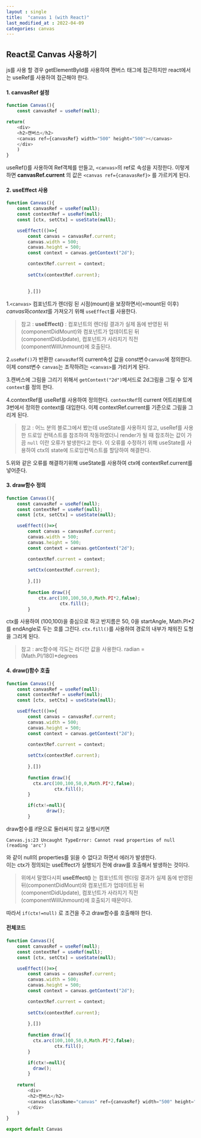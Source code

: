 ```yaml
---
layout : single
title:  "canvas 1 (with React)"
last_modified_at : 2022-04-09
categories: canvas
---
```


## React로 Canvas 사용하기

js를 사용 할 경우 getElementById를 사용하여 캔버스 태그에 접근하지만
react에서는 useRef를 사용하여 접근해야 한다.

#### 1. canvasRef 설정
```javascript
function Canvas(){
	const canvasRef = useRef(null);

return(
    <div>
	<h2>캔버스</h2>
	<canvas ref={canvasRef} width="500" height="500"></canvas>
    </div>
    )
}
```
useRef()를 사용하여 Ref객체를 만들고, `<canvas>`의 ref로 속성을 지정한다.
이렇게 하면 **canvasRef.current** 의 값은 `<canvas ref={canavasRef}>` 를 가르키게 된다.

#### 2. useEffect 사용
```javascript
function Canvas(){
	const canvasRef = useRef(null);
	const contextRef = useRef(null);
	const [ctx, setCtx] = useState(null);

	useEffect(()=>{
		const canvas = canvasRef.current;
		canvas.width = 500;
		canvas.height = 500;
		const context = canvas.getContext("2d");

		contextRef.current = context;
		
		setCtx(contextRef.current);

		
		},[])
```
1.`<canvas>` 컴포넌트가 렌더링 된 시점(mount)을 보장하면서(=mount된 이후) *canvas*와*context*를 가져오기 위해 `useEffect`를 사용한다.

>참고 : **useEffect()** : 컴포넌트의 렌더링 결과가 실제 돔에 반영된 뒤(componentDidMount)와 컴포넌트가 업데이트된 뒤(componentDidUpdate), 컴포넌트가 사라지기 직전(componentWillUnmount)에 호출된다.


2.`useRef()`가 반환한 `canvasRef`의 current속성 값을 const변수`canvas`에 정의한다. 이제 const변수 `canvas`는 조작하려는 `<canvas>`를 가리키게 된다.

3.캔버스에 그림을 그리기 위해서 `getContext("2d")`메서드로 2d그림을 그릴 수 있게 `context`를 정의 한다.    

4.contextRef를 useRef를 사용하여 정의한다. `contextRef`의 current 어트리뷰트에 3번에서 정의한 context를 대입한다. 이제 contextRef.current를 기준으로 그림을 그리게 된다.

>참고 : 어느 분의 블로그에서 봤는데 useState를 사용하지 않고, useRef를 사용한 드로잉 컨텍스트를 참조하여 작동하였더니 render가 될 때 참조하는 값이 가끔 `null` 이란 오류가 발생한다고 한다. 이 오류를 수정하기 위해 useState를 사용하여 ctx의 state에 드로잉컨텍스트를 할당하여 해결한다.       

5.위와 같은 오류를 해결하기위해 useState를 사용하여 ctx에 contextRef.current를 넣어준다.

#### 3. draw함수 정의

```javascript
function Canvas(){
	const canvasRef = useRef(null);
	const contextRef = useRef(null);
	const [ctx, setCtx] = useState(null);

	useEffect(()=>{
		const canvas = canvasRef.current;
		canvas.width = 500;
		canvas.height = 500;
		const context = canvas.getContext("2d");

		contextRef.current = context;
		
		setCtx(contextRef.current);
		
		},[])
		
		function draw(){
			ctx.arc(100,100,50,0,Math.PI*2,false);
      		        ctx.fill();
		}
```

ctx를 사용하여  (100,100)을 중심으로 하고 반지름은 50, 0을 startAngle, Math.PI*2를 endAngle로 두는 호를 그린다.
`ctx.fill()`를 사용하여 경로의 내부가 채워진 도형을 그리게 된다.


>참고 : arc함수에 각도는 라디안 값을 사용한다. radian = (Math.PI/180)*degrees

#### 4. draw()함수 호출
```javascript
function Canvas(){
	const canvasRef = useRef(null);
	const contextRef = useRef(null);
	const [ctx, setCtx] = useState(null);

	useEffect(()=>{
		const canvas = canvasRef.current;
		canvas.width = 500;
		canvas.height = 500;
		const context = canvas.getContext("2d");

		contextRef.current = context;
		
		setCtx(contextRef.current);
		
		},[])
		
		function draw(){
		  ctx.arc(100,100,50,0,Math.PI*2,false);
                  ctx.fill();
		}

		if(ctx!=null){
	           draw();
		}
```
draw함수를 if문으로 둘러싸지 않고 실행시키면 
```
Canvas.js:23 Uncaught TypeError: Cannot read properties of null (reading 'arc')
```
와 같이 null의 properties를 읽을 수 없다고 하면서 에러가 발생한다.    
이는 ctx가 정의되는 useEffect가 실행되기 전에 draw를 호출해서 발생하는 것이다.

>위에서 말했다시피 **useEffect()** 는 컴포넌트의 렌더링 결과가 실제 돔에 반영된 뒤(componentDidMount)와 컴포넌트가 업데이트된 뒤(componentDidUpdate), 컴포넌트가 사라지기 직전(componentWillUnmount)에 호출되기 때문이다.

따라서 `if(ctx!=null)` 로 조건을 주고 draw함수를 호출해야 한다.




#### 전체코드
```javascript
function Canvas(){
	const canvasRef = useRef(null);
	const contextRef = useRef(null);
	const [ctx, setCtx] = useState(null);

	useEffect(()=>{
		const canvas = canvasRef.current;
		canvas.width = 500;
		canvas.height = 500;
		const context = canvas.getContext("2d");

		contextRef.current = context;
		
		setCtx(contextRef.current);
		
		},[])
		
		function draw(){
		  ctx.arc(100,100,50,0,Math.PI*2,false);
                  ctx.fill();
		}

		if(ctx!=null){
		  draw();
		}
	
    return(
        <div>
	    <h2>캔버스</h2>
	    <canvas className="canvas" ref={canvasRef} width="500" height="500"></canvas>
        </div>
    )
}

export default Canvas
```
